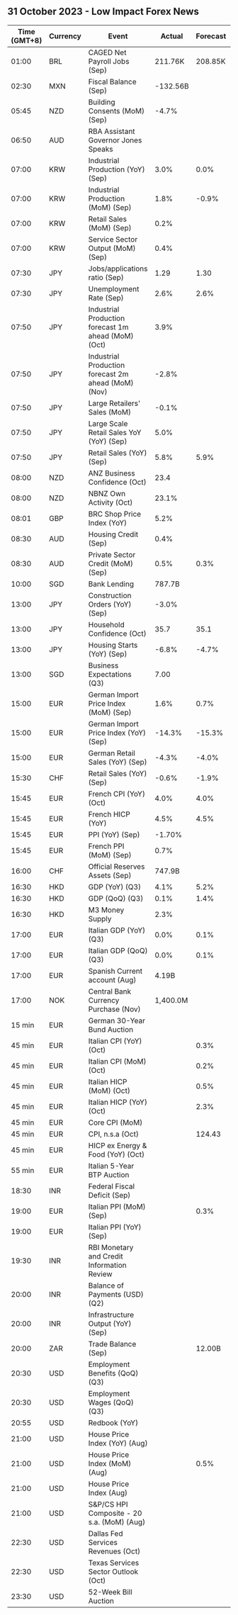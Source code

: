 ## 31 October 2023 - Low Impact Forex News

| Time (GMT+8) | Currency | Event | Actual | Forecast | Previous |
|------|----------|-------|--------|----------|----------|
| 01:00 | BRL | CAGED Net Payroll Jobs (Sep) | 211.76K | 208.85K | 220.84K |
| 02:30 | MXN | Fiscal Balance (Sep) | -132.56B |  | -38.94B |
| 05:45 | NZD | Building Consents (MoM) (Sep) | -4.7% |  | -7.0% |
| 06:50 | AUD | RBA Assistant Governor Jones Speaks |  |  |  |
| 07:00 | KRW | Industrial Production (YoY) (Sep) | 3.0% | 0.0% | -0.7% |
| 07:00 | KRW | Industrial Production (MoM) (Sep) | 1.8% | -0.9% | 5.2% |
| 07:00 | KRW | Retail Sales (MoM) (Sep) | 0.2% |  | -0.3% |
| 07:00 | KRW | Service Sector Output (MoM) (Sep) | 0.4% |  | 0.3% |
| 07:30 | JPY | Jobs/applications ratio (Sep) | 1.29 | 1.30 | 1.29 |
| 07:30 | JPY | Unemployment Rate (Sep) | 2.6% | 2.6% | 2.7% |
| 07:50 | JPY | Industrial Production forecast 1m ahead (MoM) (Oct) | 3.9% |  | 5.8% |
| 07:50 | JPY | Industrial Production forecast 2m ahead (MoM) (Nov) | -2.8% |  | 3.8% |
| 07:50 | JPY | Large Retailers' Sales (MoM) | -0.1% |  | 0.2% |
| 07:50 | JPY | Large Scale Retail Sales YoY (YoY) (Sep) | 5.0% |  | 7.0% |
| 07:50 | JPY | Retail Sales (YoY) (Sep) | 5.8% | 5.9% | 7.0% |
| 08:00 | NZD | ANZ Business Confidence (Oct) | 23.4 |  | 1.5 |
| 08:00 | NZD | NBNZ Own Activity (Oct) | 23.1% |  | 10.9% |
| 08:01 | GBP | BRC Shop Price Index (YoY) | 5.2% |  | 6.2% |
| 08:30 | AUD | Housing Credit (Sep) | 0.4% |  | 0.3% |
| 08:30 | AUD | Private Sector Credit (MoM) (Sep) | 0.5% | 0.3% | 0.4% |
| 10:00 | SGD | Bank Lending | 787.7B |  | 786.3B |
| 13:00 | JPY | Construction Orders (YoY) (Sep) | -3.0% |  | -4.3% |
| 13:00 | JPY | Household Confidence (Oct) | 35.7 | 35.1 | 35.2 |
| 13:00 | JPY | Housing Starts (YoY) (Sep) | -6.8% | -4.7% | -9.4% |
| 13:00 | SGD | Business Expectations (Q3) | 7.00 |  | 6.00 |
| 15:00 | EUR | German Import Price Index (MoM) (Sep) | 1.6% | 0.7% | 0.4% |
| 15:00 | EUR | German Import Price Index (YoY) (Sep) | -14.3% | -15.3% | -16.4% |
| 15:00 | EUR | German Retail Sales (YoY) (Sep) | -4.3% | -4.0% | -2.3% |
| 15:30 | CHF | Retail Sales (YoY) (Sep) | -0.6% | -1.9% | -2.2% |
| 15:45 | EUR | French CPI (YoY) (Oct) | 4.0% | 4.0% | 4.9% |
| 15:45 | EUR | French HICP (YoY) | 4.5% | 4.5% | 5.7% |
| 15:45 | EUR | PPI (YoY) (Sep) | -1.70% |  | -1.40% |
| 15:45 | EUR | French PPI (MoM) (Sep) | 0.7% |  | 0.7% |
| 16:00 | CHF | Official Reserves Assets (Sep) | 747.9B |  | 764.2B |
| 16:30 | HKD | GDP (YoY) (Q3) | 4.1% | 5.2% | 1.5% |
| 16:30 | HKD | GDP (QoQ) (Q3) | 0.1% | 1.4% | -1.3% |
| 16:30 | HKD | M3 Money Supply | 2.3% |  | 1.4% |
| 17:00 | EUR | Italian GDP (YoY) (Q3) | 0.0% | 0.1% | 0.3% |
| 17:00 | EUR | Italian GDP (QoQ) (Q3) | 0.0% | 0.1% | -0.4% |
| 17:00 | EUR | Spanish Current account (Aug) | 4.19B |  | 4.27B |
| 17:00 | NOK | Central Bank Currency Purchase (Nov) | 1,400.0M |  | 1,200.0M |
| 15 min | EUR | German 30-Year Bund Auction |  |  | 2.890% |
| 45 min | EUR | Italian CPI (YoY) (Oct) |  | 0.3% | 5.3% |
| 45 min | EUR | Italian CPI (MoM) (Oct) |  | 0.2% | 0.2% |
| 45 min | EUR | Italian HICP (MoM) (Oct) |  | 0.5% | 1.7% |
| 45 min | EUR | Italian HICP (YoY) (Oct) |  | 2.3% | 5.6% |
| 45 min | EUR | Core CPI (MoM) |  |  | 0.2% |
| 45 min | EUR | CPI, n.s.a (Oct) |  | 124.43 | 124.03 |
| 45 min | EUR | HICP ex Energy & Food (YoY) (Oct) |  |  | 5.5% |
| 55 min | EUR | Italian 5-Year BTP Auction |  |  | 4.41% |
| 18:30 | INR | Federal Fiscal Deficit (Sep) |  |  | 6,428.26B |
| 19:00 | EUR | Italian PPI (MoM) (Sep) |  | 0.3% | 0.5% |
| 19:00 | EUR | Italian PPI (YoY) (Sep) |  |  | -12.2% |
| 19:30 | INR | RBI Monetary and Credit Information Review |  |  |  |
| 20:00 | INR | Balance of Payments (USD) (Q2) |  |  | 5.600B |
| 20:00 | INR | Infrastructure Output (YoY) (Sep) |  |  | 12.1% |
| 20:00 | ZAR | Trade Balance (Sep) |  | 12.00B | 13.28B |
| 20:30 | USD | Employment Benefits (QoQ) (Q3) |  |  | 0.90% |
| 20:30 | USD | Employment Wages (QoQ) (Q3) |  |  | 1.00% |
| 20:55 | USD | Redbook (YoY) |  |  | 5.0% |
| 21:00 | USD | House Price Index (YoY) (Aug) |  |  | 4.6% |
| 21:00 | USD | House Price Index (MoM) (Aug) |  | 0.5% | 0.8% |
| 21:00 | USD | House Price Index (Aug) |  |  | 409.5 |
| 21:00 | USD | S&P/CS HPI Composite - 20 s.a. (MoM) (Aug) |  |  | 0.9% |
| 22:30 | USD | Dallas Fed Services Revenues (Oct) |  |  | 8.7 |
| 22:30 | USD | Texas Services Sector Outlook (Oct) |  |  | -8.6 |
| 23:30 | USD | 52-Week Bill Auction |  |  | 5.185% |

